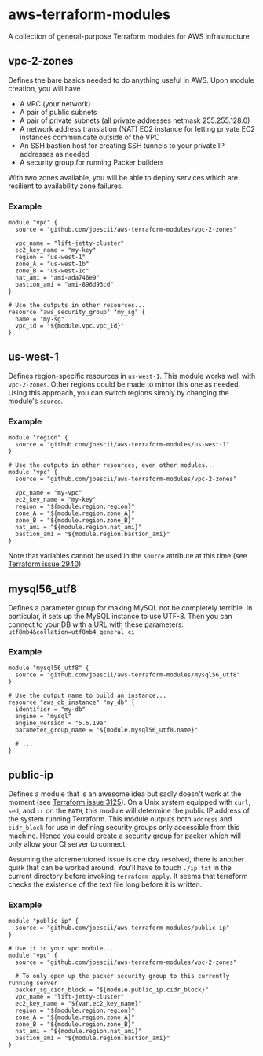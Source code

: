 # aws-terraform-modules
A collection of general-purpose Terraform modules for AWS infrastructure

## vpc-2-zones
Defines the bare basics needed to do anything useful in AWS.
Upon module creation, you will have
* A VPC (your network)
* A pair of public subnets
* A pair of private subnets (all private addresses netmask 255.255.128.0)
* A network address translation (NAT) EC2 instance for letting private EC2 instances communicate outside of the VPC
* An SSH bastion host for creating SSH tunnels to your private IP addresses as needed
* A security group for running Packer builders

With two zones available, you will be able to deploy services which are resilient to availability zone failures.

### Example
```
module "vpc" {
  source = "github.com/joescii/aws-terraform-modules/vpc-2-zones"
  
  vpc_name = "lift-jetty-cluster"
  ec2_key_name = "my-key"
  region = "us-west-1"
  zone_A = "us-west-1b"
  zone_B = "us-west-1c"
  nat_ami = "ami-ada746e9"
  bastion_ami = "ami-896d93cd"
}

# Use the outputs in other resources...
resource "aws_security_group" "my_sg" {
  name = "my-sg"
  vpc_id = "${module.vpc.vpc_id}"
}
```

## us-west-1
Defines region-specific resources in `us-west-1`.
This module works well with `vpc-2-zones`.
Other regions could be made to mirror this one as needed.
Using this approach, you can switch regions simply by changing the module's `source`.

### Example
```
module "region" {
  source = "github.com/joescii/aws-terraform-modules/us-west-1"
}

# Use the outputs in other resources, even other modules...
module "vpc" {
  source = "github.com/joescii/aws-terraform-modules/vpc-2-zones"
  
  vpc_name = "my-vpc"
  ec2_key_name = "my-key"
  region = "${module.region.region}"
  zone_A = "${module.region.zone_A}"
  zone_B = "${module.region.zone_B}"
  nat_ami = "${module.region.nat_ami}"
  bastion_ami = "${module.region.bastion_ami}"
}
```

Note that variables cannot be used in the `source` attribute at this time (see [Terraform issue 2940](https://github.com/hashicorp/terraform/issues/2940)).

## mysql56_utf8
Defines a parameter group for making MySQL not be completely terrible.
In particular, it sets up the MySQL instance to use UTF-8.
Then you can connect to your DB with a URL with these parameters: `utf8mb4&collation=utf8mb4_general_ci`

### Example
```
module "mysql56_utf8" {
  source = "github.com/joescii/aws-terraform-modules/mysql56_utf8"
}

# Use the output name to build an instance...
resource "aws_db_instance" "my_db" {
  identifier = "my-db"
  engine = "mysql"
  engine_version = "5.6.19a"
  parameter_group_name = "${module.mysql56_utf8.name}"

  # ...
}
```

## public-ip
Defines a module that is an awesome idea but sadly doesn't work at the moment (see [Terraform issue 3125](https://github.com/hashicorp/terraform/issues/3125)).
On a Unix system equipped with `curl`, `sed`, and `tr` on the `PATH`, this module will determine the public IP address of the system running Terraform.
This module outputs both `address` and `cidr_block` for use in defining security groups only accessible from this machine.
Hence you could create a security group for packer which will only allow your CI server to connect.

Assuming the aforementioned issue is one day resolved, there is another quirk that can be worked around.
You'll have to touch `./ip.txt` in the current directory before invoking `terraform apply`.
It seems that terraform checks the existence of the text file long before it is written.

### Example
```
module "public_ip" {
  source = "github.com/joescii/aws-terraform-modules/public-ip"
}

# Use it in your vpc module...
module "vpc" {
  source = "github.com/joescii/aws-terraform-modules/vpc-2-zones"
  
  # To only open up the packer security group to this currently running server
  packer_sg_cidr_block = "${module.public_ip.cidr_block}"
  vpc_name = "lift-jetty-cluster"
  ec2_key_name = "${var.ec2_key_name}"
  region = "${module.region.region}"
  zone_A = "${module.region.zone_A}"
  zone_B = "${module.region.zone_B}"
  nat_ami = "${module.region.nat_ami}"
  bastion_ami = "${module.region.bastion_ami}"
}
```
